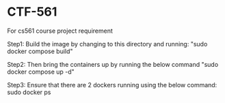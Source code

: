 # CTF-561
For cs561 course project requirement

Step1: 
Build the image by changing to this directory and running:
"sudo docker compose build"

Step2: 
Then bring the containers up by running the below command
"sudo docker compose up -d"

Step3:
Ensure that there are 2 dockers running using the below command:
sudo docker ps 
